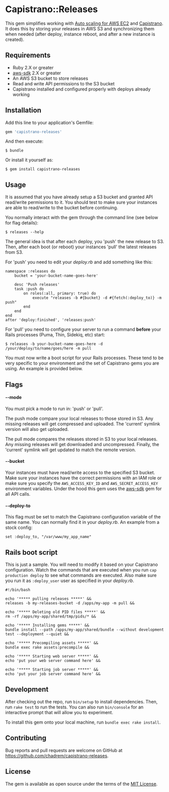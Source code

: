 # Capistrano::Releases

This gem simplifies working with [Auto scaling for AWS EC2](https://aws.amazon.com/autoscaling/) and [Capistrano](http://capistranorb.com). It does this by storing your releases in AWS S3 and synchronizing them when needed (after deploy, instance reboot, and after a new instance is created).

## Requirements

* Ruby 2.X or greater
* [aws-sdk](https://github.com/aws/aws-sdk-ruby) 2.X or greater
* An AWS S3 bucket to store releases
* Read and write API permissions to the S3 bucket
* Capistrano installed and configured properly with deploys already working

## Installation

Add this line to your application's Gemfile:

```ruby
gem 'capistrano-releases'
```

And then execute:

    $ bundle

Or install it yourself as:

    $ gem install capistrano-releases

## Usage

It is assumed that you have already setup a S3 bucket and granted API read/write permissions to it.
You should test to make sure your instances are able to read/write to the bucket before continuing.

You normally interact with the gem through the command line (see below for flag details):

    $ releases --help

The general idea is that after each deploy, you 'push' the new release to S3.
Then, after each boot (or reboot) your instances 'pull' the latest releases from S3.

For 'push' you need to edit your *deploy.rb* and add something like this:

    namespace :releases do
        bucket = 'your-bucket-name-goes-here'
        
        desc 'Push releases'
        task :push do
            on roles(:all, primary: true) do
                execute "releases -b #{bucket} -d #{fetch(:deploy_to)} -m push"
            end
        end
    end
    after 'deploy:finished', 'releases:push'

For 'pull' you need to configure your server to run a command **before** your Rails processes (Puma, Thin, Sidekiq, etc) start:

    $ releases -b your-bucket-name-goes-here -d /your/deploy/to/name/goes/here -m pull
    
You must now write a boot script for your Rails processes.
These tend to be very specific to your environment and the set of Capistrano gems you are using.
An example is provided below.

## Flags

#### --mode

You must pick a mode to run in: 'push' or 'pull'.

The push mode compare your local releases to those stored in S3.
Any missing releases will get compressed and uploaded.
The 'current' symlink version will also get uploaded.

The pull mode compares the releases stored in S3 to your local releases.
Any missing releases will get downloaded and uncompressed.
Finally, the 'current' symlink will get updated to match the remote version.

#### --bucket

Your instances must have read/write access to the specified S3 bucket.
Make sure your instances have the correct permissions with an IAM role
or make sure you specify the ````AWS_ACCESS_KEY_ID```` and ````AWS_SECRET_ACCESS_KEY```` environment variables.
Under the hood this gem uses the [aws-sdk](https://github.com/aws/aws-sdk-ruby) gem for all API calls.

#### --deploy-to

This flag must be set to match the Capistrano configuration variable of the same name.
You can normally find it in your *deploy.rb*. An example from a stock config:

    set :deploy_to, "/var/www/my_app_name"

## Rails boot script

This is just a sample.
You will need to modify it based on your Capistrano configuration.
Watch the commands that are executed when you run ````cap production deploy```` to see what commands are executed.
Also make sure you run it as ````:deploy_user```` user as specified in your *deploy.rb*.

    #!/bin/bash

    echo '***** pulling releases *****' &&
    releases -b my-releases-bucket -d /apps/my-app -m pull &&
    
    echo '***** Deleting old PID files *****' &&
    rm -rf /apps/my-app/shared/tmp/pids/* &&
    
    echo '***** Installing gems *****' &&
    bundle install --path /apps/my-app/shared/bundle --without development test --deployment --quiet &&

    echo '***** Precompiling assets *****' &&
    bundle exec rake assets:precompile &&
    
    echo '***** Starting web server *****' &&
    echo 'put your web server command here' &&
    
    echo '***** Starting job server *****' &&
    echo 'put your job server command here' &&

## Development

After checking out the repo, run `bin/setup` to install dependencies.
Then, run `rake test` to run the tests.
You can also run `bin/console` for an interactive prompt that will allow you to experiment.

To install this gem onto your local machine, run `bundle exec rake install`.

## Contributing

Bug reports and pull requests are welcome on GitHub at https://github.com/chadrem/capistrano-releases.

## License

The gem is available as open source under the terms of the [MIT License](http://opensource.org/licenses/MIT).
